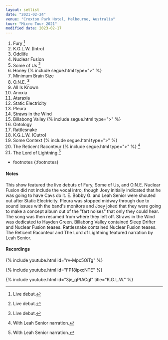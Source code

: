 ```yaml
---
layout: setlist
date: "2021-02-24"
venue: "Croxton Park Hotel, Melbourne, Australia"
tour: "Micro Tour 2021"
modified date: 2023-02-17
---
```



 1. Fury
    [^1]
 2. K.G.L.W. (Intro)
 3. Oddlife
 4. Nuclear Fusion
 5. Some of Us
    [^1]
 6. Honey
    {% include segue.html type=">" %}
 7. Minimum Brain Size
 8. O.N.E.
    [^1]
 9. All Is Known
10. Anoxia
11. Ataraxia
12. Static Electricity
13. Pleura
14. Straws in the Wind
15. Billabong Valley
    {% include segue.html type=">" %}
16. Ontology
17. Rattlesnake
18. K.G.L.W. (Outro)
19. Some Context
    {% include segue.html type=">" %}
20. The Reticent Raconteur
    {% include segue.html type=">" %}
    [^2]
21. The Lord of Lightning
    [^2]

<!--snippet-->
* footnotes
{:footnotes}

[^1]: Live debut.
[^2]: With Leah Senior narration.

#### Notes

This show featured the live debuts of Fury, Some of Us, and O.N.E. Nuclear Fusion did not include the vocal intro, though Joey initially indicated that he was going to have Cavs do it. E. Bobby G. and Leah Senior were shouted out after Static Electricity. Pleura was stopped midway through due to sound issues with the band's monitors and Joey joked that they were going to make a concept album out of the "fart noises" that only they could hear. The song was then resumed from where they left off. Straws in the Wind was dedicated to Hayden Green. Billabong Valley contained Sleep Drifter and Nuclear Fusion teases. Rattlesnake contained Nuclear Fusion teases. The Reticent Raconteur and The Lord of Lightning featured narration by Leah Senior.

#### Recordings

{% include youtube.html id="rv-Mpc5OiTg" %}

{% include youtube.html id="FP18ipxcNTE" %}

{% include youtube.html id="3je_qPtACgI" title="K.G.L.W." %}
